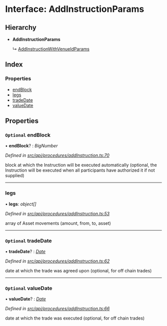 # Interface: AddInstructionParams

## Hierarchy

* **AddInstructionParams**

  ↳ [AddInstructionWithVenueIdParams](addinstructionwithvenueidparams.md)

## Index

### Properties

* [endBlock](addinstructionparams.md#optional-endblock)
* [legs](addinstructionparams.md#legs)
* [tradeDate](addinstructionparams.md#optional-tradedate)
* [valueDate](addinstructionparams.md#optional-valuedate)

## Properties

### `Optional` endBlock

• **endBlock**? : *BigNumber*

*Defined in [src/api/procedures/addInstruction.ts:70](https://github.com/PolymathNetwork/polymesh-sdk/blob/4f2fd432/src/api/procedures/addInstruction.ts#L70)*

block at which the Instruction will be executed automatically (optional, the Instruction will be executed when all participants have authorized it if not supplied)

___

###  legs

• **legs**: *object[]*

*Defined in [src/api/procedures/addInstruction.ts:53](https://github.com/PolymathNetwork/polymesh-sdk/blob/4f2fd432/src/api/procedures/addInstruction.ts#L53)*

array of Asset movements (amount, from, to, asset)

___

### `Optional` tradeDate

• **tradeDate**? : *[Date](../enums/transactionargumenttype.md#date)*

*Defined in [src/api/procedures/addInstruction.ts:62](https://github.com/PolymathNetwork/polymesh-sdk/blob/4f2fd432/src/api/procedures/addInstruction.ts#L62)*

date at which the trade was agreed upon (optional, for off chain trades)

___

### `Optional` valueDate

• **valueDate**? : *[Date](../enums/transactionargumenttype.md#date)*

*Defined in [src/api/procedures/addInstruction.ts:66](https://github.com/PolymathNetwork/polymesh-sdk/blob/4f2fd432/src/api/procedures/addInstruction.ts#L66)*

date at which the trade was executed (optional, for off chain trades)
